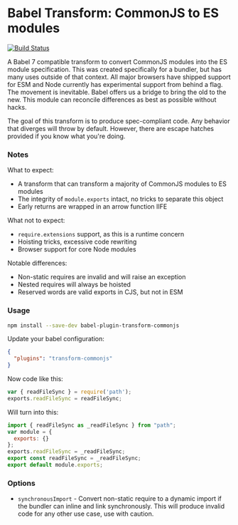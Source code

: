 # Babel Transform: CommonJS to ES modules

[![Build Status](https://travis-ci.org/tbranyen/babel-plugin-transform-commonjs.svg?branch=master)](https://travis-ci.org/tbranyen/babel-plugin-transform-commonjs)

A Babel 7 compatible transform to convert CommonJS modules into the ES module
specification. This was created specifically for a bundler, but has many uses
outside of that context. All major browsers have shipped support for ESM and
Node currently has experimental support from behind a flag. The movement is
inevitable. Babel offers us a bridge to bring the old to the new. This module
can reconcile differences as best as possible without hacks.

The goal of this transform is to produce spec-compliant code. Any behavior that
diverges will throw by default. However, there are escape hatches provided if
you know what you're doing.

### Notes

What to expect:

- A transform that can transform a majority of CommonJS modules to ES modules
- The integrity of `module.exports` intact, no tricks to separate this object
- Early returns are wrapped in an arrow function IIFE

What not to expect:

- `require.extensions` support, as this is a runtime concern
- Hoisting tricks, excessive code rewriting
- Browser support for core Node modules

Notable differences:

- Non-static requires are invalid and will raise an exception
- Nested requires will always be hoisted
- Reserved words are valid exports in CJS, but not in ESM

### Usage

```sh
npm install --save-dev babel-plugin-transform-commonjs
```

Update your babel configuration:

```json
{
  "plugins": "transform-commonjs"
}
```

Now code like this:

```javascript
var { readFileSync } = require('path');
exports.readFileSync = readFileSync;
```

Will turn into this:

``` javascript
import { readFileSync as _readFileSync } from "path";
var module = {
  exports: {}
};
exports.readFileSync = _readFileSync;
export const readFileSync = _readFileSync;
export default module.exports;
```

### Options

- `synchronousImport` - Convert non-static require to a dynamic import if the
  bundler can inline and link synchronously. This will produce invalid code for
  any other use case, use with caution.
